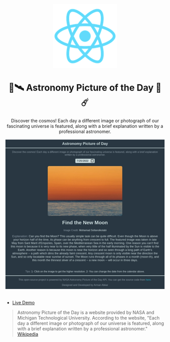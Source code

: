 <div align="center">
	<img src="./public/favicon.png" width="200" height="200" />
	<h1><strong>🚀🛰️ Astronomy Picture of the Day 🌌☄️</strong></h1>
Discover the cosmos! Each day a different image or photograph of our fascinating universe is featured, along with a brief explanation written by a professional astronomer.
</div>
<br>

<div align="center">
	<img src="./Screenshot.jpg" width="500" />
</div>
<br>

- [Live Demo](https://apod-react.surge.sh)

> Astronomy Picture of the Day is a website provided by NASA and Michigan Technological University. According to the website, "Each day a different image or photograph of our universe is featured, along with a brief explanation written by a professional astronomer." [Wikipedia](https://en.wikipedia.org/wiki/Astronomy_Picture_of_the_Day)
